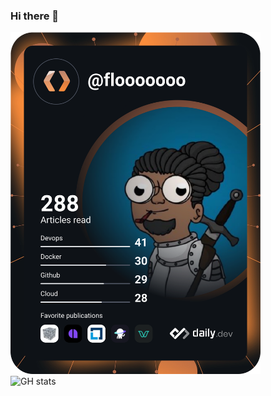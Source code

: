 ### Hi there 👋
<a href="https://app.daily.dev/FloooOOOO"><img src="https://github.com/FlorianD78/FlorianD78/blob/main/devcard.svg" width="400" alt="Florian Diaby's Dev Card"/></a>  
![GH stats]([https://github-readme-stats.vercel.app/api?username=FlorianD78&show_icons=true&theme=tokyonight)
<!--
**FlorianD78/FlorianD78** is a ✨ _special_ ✨ repository because its `README.md` (this file) appears on your GitHub profile.

Here are some ideas to get you started:

- 🔭 I’m currently working on ...
- 🌱 I’m currently learning ...
- 👯 I’m looking to collaborate on ...
- 🤔 I’m looking for help with ...
- 💬 Ask me about ...
- 📫 How to reach me: ...
- 😄 Pronouns: ...
- ⚡ Fun fact: ...
-->
